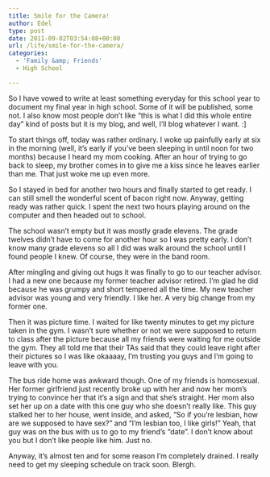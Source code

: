 ```yaml
---
title: Smile for the Camera!
author: Edel
type: post
date: 2011-09-02T03:54:08+00:00
url: /life/smile-for-the-camera/
categories:
  - 'Family &amp; Friends'
  - High School

---
```

So I have vowed to write at least something everyday for this school year to document my final year in high school. Some of it will be published, some not. I also know most people don&#8217;t like &#8220;this is what I did this whole entire day&#8221; kind of posts but it is my blog, and well, I&#8217;ll blog whatever I want. :]

To start things off, today was rather ordinary. I woke up painfully early at six in the morning (well, it&#8217;s early if you&#8217;ve been sleeping in until noon for two months) because I heard my mom cooking. After an hour of trying to go back to sleep, my brother comes in to give me a kiss since he leaves earlier than me. That just woke me up even more.

So I stayed in bed for another two hours and finally started to get ready. I can still smell the wonderful scent of bacon right now. Anyway, getting ready was rather quick. I spent the next two hours playing around on the computer and then headed out to school.

The school wasn&#8217;t empty but it was mostly grade elevens. The grade twelves didn&#8217;t have to come for another hour so I was pretty early. I don&#8217;t know many grade elevens so all I did was walk around the school until I found people I knew. Of course, they were in the band room.

After mingling and giving out hugs it was finally to go to our teacher advisor. I had a new one because my former teacher advisor retired. I&#8217;m glad he did because he was grumpy and short tempered all the time. My new teacher advisor was young and very friendly. I like her. A very big change from my former one.

Then it was picture time. I waited for like twenty minutes to get my picture taken in the gym. I wasn&#8217;t sure whether or not we were supposed to return to class after the picture because all my friends were waiting for me outside the gym. They all told me that their TAs said that they could leave right after their pictures so I was like okaaaay, I&#8217;m trusting you guys and I&#8217;m going to leave with you.

The bus ride home was awkward though. One of my friends is homosexual. Her former girlfriend just recently broke up with her and now her mom&#8217;s trying to convince her that it&#8217;s a sign and that she&#8217;s straight. Her mom also set her up on a date with this one guy who she doesn&#8217;t really like. This guy stalked her to her house, went inside, and asked, &#8220;So if you&#8217;re lesbian, how are we supposed to have sex?&#8221; and &#8220;I&#8217;m lesbian too, I like girls!&#8221; Yeah, that guy was on the bus with us to go to my friend&#8217;s &#8220;date&#8221;. I don&#8217;t know about you but I don&#8217;t like people like him. Just no.

Anyway, it&#8217;s almost ten and for some reason I&#8217;m completely drained. I really need to get my sleeping schedule on track soon. Blergh.

<ol class="footnote">
</ol>